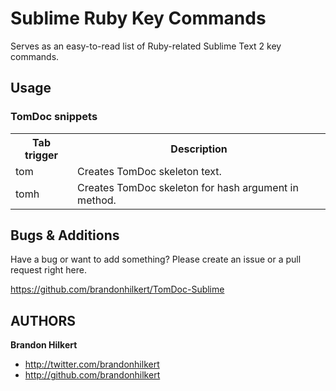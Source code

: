 Sublime Ruby Key Commands
=========================

Serves as an easy-to-read list of Ruby-related Sublime Text 2 key commands.

Usage
-----

### TomDoc snippets

<table>
  <tr><th>Tab trigger</th>
  <th>Description</th></tr>
  <tr><td>tom</td>
  <td>Creates TomDoc skeleton text.</td></tr>
  <tr><td>tomh</td>
  <td>Creates TomDoc skeleton for hash argument in method.</td></tr>
</table>


Bugs & Additions
----------------

Have a bug or want to add something? Please create an issue or a pull request right here.

https://github.com/brandonhilkert/TomDoc-Sublime


AUTHORS
-------

**Brandon Hilkert**

+ http://twitter.com/brandonhilkert
+ http://github.com/brandonhilkert